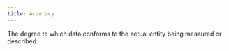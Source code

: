 ```yaml
---
title: Accuracy
---
```

The degree to which data conforms to the actual entity being measured or
described.
